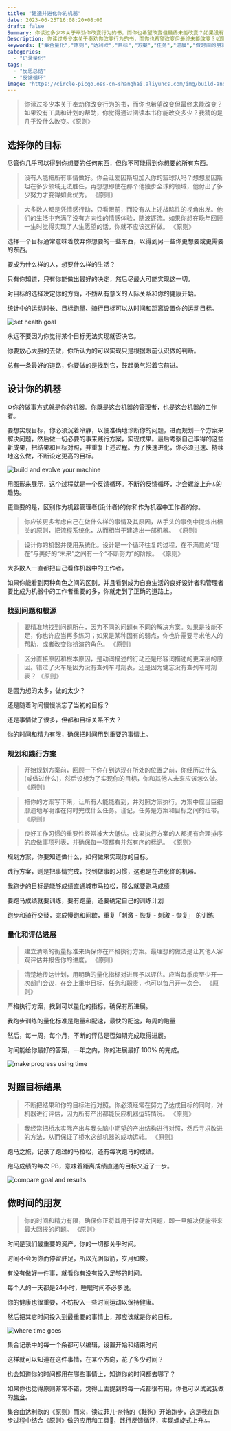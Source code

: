 ```yaml
---
title: "建造并进化你的机器"
date: 2023-06-25T16:08:20+08:00
draft: false
Summary: 你读过多少本关于奉劝你改变行为的书，而你也希望改变但最终未能改变？如果没有工具和计划的帮助，你觉得通过阅读本书你能改变多少？我猜的是几乎没什么改变。学以致用，集合是由达利欧的《原则》而来，是帮助你改变的工具，反馈循环，实现螺旋式上升🔝。
Description: 你读过多少本关于奉劝你改变行为的书，而你也希望改变但最终未能改变？如果没有工具和计划的帮助，你觉得通过阅读本书你能改变多少？我猜的是几乎没什么改变。学以致用，集合是由达利欧的《原则》而来，是帮助你改变的工具，反馈循环，实现螺旋式上升🔝。
keywords: ["集合量化","原则","达利欧","目标","方案","任务","进展","做时间的朋友"]
categories:
  - "记录量化"
tags:
  - "反思总结"
  - "反馈循环"
image: "https://circle-picgo.oss-cn-shanghai.aliyuncs.com/img/build-and-evolve.png"
---
```



> 你读过多少本关于奉劝你改变行为的书，而你也希望改变但最终未能改变？如果没有工具和计划的帮助，你觉得通过阅读本书你能改变多少？我猜的是几乎没什么改变。《原则》


## 选择你的目标

尽管你几乎可以得到你想要的任何东西，但你不可能得到你想要的所有东西。


> 没有人能把所有事情做好。你会让爱因斯坦加入你的篮球队吗？想想爱因斯坦在多少领域无法胜任，再想想即使在那个他独步全球的领域，他付出了多少努力才变得如此优秀。 《原则》  
 
> 大多数人都是凭情感行动，只看眼前，而没有从上述战略性的视角出发。他们的生活中充满了没有方向性的情感体验，随波逐流。如果你想在晚年回顾一生时觉得实现了人生愿望的话，你就不应该这样做。 《原则》  


选择一个目标通常意味着放弃你想要的一些东西，以得到另一些你更想要或更需要的东西。

要成为什么样的人，想要什么样的生活？

只有你知道，只有你能做出最好的决定，然后尽最大可能实现这一切。

对目标的选择决定你的方向，不妨从有意义的人际关系和你的健康开始。

统计中的运动时长、目标跑量、骑行目标可以从时间和距离设置你的运动目标。

![set health goal](https://circle-picgo.oss-cn-shanghai.aliyuncs.com/img/set-health-goal.png)


永远不要因为你觉得某个目标无法实现就否决它。

你要放心大胆的去做，你所认为的可以实现只是根据眼前认识做的判断。

总有一条最好的道路，你要做的是找到它，鼓起勇气沿着它前进。


## 设计你的机器

⚙️你的做事方式就是你的机器。你既是这台机器的管理者，也是这台机器的工作者。

要想实现目标，你必须沉着冷静，以便准确地诊断你的问题，进而规划一个方案来解决问题，然后做一切必要的事来践行方案，实现成果。最后考察自己取得的这些新成果，把结果和目标对照，并重复上述过程。为了快速进化，你必须迅速、持续地这么做，不断设定更高的目标。

![build and evolve your machine](https://circle-picgo.oss-cn-shanghai.aliyuncs.com/img/build-and-evolve.png)

用图形来展示，这个过程就是一个反馈循环。不断的反馈循环，才会螺旋上升🔝的趋势。

更重要的是，区别作为机器管理者(设计者)的你和作为机器中工作者的你。

> 你应该更多考虑自己在做什么样的事情及其原因，从手头的事例中提炼出相关的原则，把流程系统化，从而相当于建造出一部机器。 《原则》  

> 设计你的机器并使用系统化。设计是一个循环往复的过程，在不满意的“现在”与美好的“未来”之间有一个“不断努力”的阶段。 《原则》  


大多数人一直都把自己看作机器中的工作者。

如果你能看到两种角色之间的区别，并且看到成为自身生活的良好设计者和管理者要比成为机器中的工作者重要的多，你就走到了正确的道路上。


### 找到问题和根源

> 要精准地找到问题所在，因为不同的问题有不同的解决方案。如果是技能不足，你也许应当再多练习；如果是某种固有的弱点，你也许需要寻求他人的帮助，或者改变你扮演的角色。 《原则》

> 区分直接原因和根本原因，是动词描述的行动还是形容词描述的更深层的原因。错过了火车是因为没有查列车时刻表，还是因为健忘没有查列车时刻表？ 《原则》


是因为想的太多，做的太少？

还是随着时间慢慢淡忘了当初的目标？

还是事情做了很多，但都和目标关系不大？

你的时间和精力有限，确保把时间用到重要的事情上。


### 规划和践行方案

> 开始规划方案前，回顾一下你在到达现在所处的位置之前，你经历过什么(或做过什么)，然后设想为了实现你的目标，你和其他人未来应该怎么做。 《原则》

> 把你的方案写下来，让所有人能能看到，并对照方案执行。方案中应当巨细靡遗地写明谁在何时完成什么任务。谨记，任务是方案和目标之间的纽带。 《原则》

> 良好工作习惯的重要性经常被大大低估。成果执行方案的人都拥有合理排序的应做事项列表，并确保每一项都有井然有序的标记。 《原则》


规划方案，你要知道做什么，如何做来实现你的目标。

践行方案，则是把事情完成，找到做事的习惯，这也是在进化你的机器。

我跑步的目标是能够成绩直通城市马拉松，那么就要跑马成绩

要跑马成绩就要训练，要有跑量，还要确定自己的训练计划

跑步和骑行交替，完成慢跑和间歇，重复「刺激 - 恢复 - 刺激 - 恢复」 的训练


### 量化和评估进展

> 建立清晰的衡量标准来确保你在严格执行方案。最理想的做法是让其他人客观评估并报告你的进度。 《原则》

> 清楚地传达计划，用明确的量化指标对进展予以评估。应当每季度至少开一次部门会议，在会上重申目标、任务和职责，也可以每月开一次会。 《原则》


严格执行方案，找到可以量化的指标，确保有所进展。

我跑步训练的量化标准是跑量和配速，最快的配速，每周的跑量

然后，每一周，每个月，不断的评估是否如期完成取得进展。

时间能给你最好的答案，一年之内，你的进展最好 100% 的完成。

![make progress using time](https://circle-picgo.oss-cn-shanghai.aliyuncs.com/img/make-progress-time.png)


## 对照目标结果

> 不断把结果和你的目标进行对照。你必须经常在努力了达成目标的同时，对机器进行评估，因为所有产出都能反应机器运转情况。 《原则》

> 我经常把桥水实际产出与我头脑中期望的产出结构进行对照，然后寻求改进的方法，从而保证了桥水这部机器的成功运转。 《原则》


跑马之旅，记录了跑过的马拉松，还有每次跑马的成绩。

跑马成绩的每次 PB，意味着距离成绩直通的目标又近了一步。

![compare goal and results](https://circle-picgo.oss-cn-shanghai.aliyuncs.com/img/compare-goal-result.png)


## 做时间的朋友

> 你的时间和精力有限，确保你正将其用于探寻大问题，即一旦解决便能带来最大回报的问题。 《原则》


时间是我们最重要的资产，你的一切都关乎时间。

时间不会为你而停留驻足，所以光阴似箭，岁月如梭。

有没有做好一件事，就看你有没有投入足够的时间。

每个人的一天都是24小时，睡眠时间不必多说。

你的健康也很重要，不妨投入一些时间运动以保持健康。

然后把其它时间投入到最重要的事情上，那应该就是你的目标。

![where time goes](https://circle-picgo.oss-cn-shanghai.aliyuncs.com/img/where-time-goes.png)

集合记录中的每一个条都可以编辑，设置开始和结束时间

这样就可以知道在这件事情，在某个方向，花了多少时间？

也会知道你的时间都用在哪些事情上，知道你的时间都去哪了？


如果你也觉得原则非常不错，觉得上面提到的每一点都很有用，你也可以试试我做的[集合](https://t.cmcn.me/app?ref=principle)。

集合由达利欧的《原则》而来，读过菲儿·奈特的《鞋狗》开始跑步，这是我在跑步过程中结合《原则》做的应用和工具🔧，践行反馈循环，实现螺旋式上升🔝。

